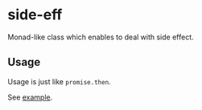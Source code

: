 # side-eff

Monad-like class which enables to deal with side effect.

## Usage

Usage is just like `promise.then`.

See [example](https://github.com/FujiHaruka/side-eff/tree/master/example).
